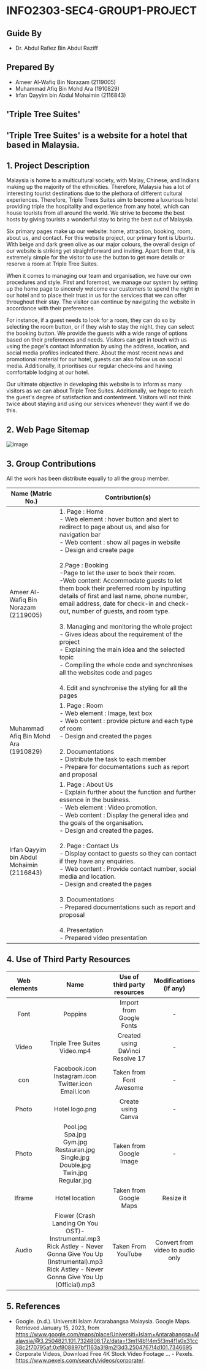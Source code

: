 # INFO2303-SEC4-GROUP1-PROJECT

## Guide By
- Dr. Abdul Rafiez Bin Abdul Raziff

## Prepared By
- Ameer Al-Wafiq Bin Norazam (2119005)
- Muhammad Afiq Bin Mohd Ara (1910829)
- Irfan Qayyim bin Abdul Mohaimin (2116843)

## 'Triple Tree Suites'
## 'Triple Tree Suites' is a website for a hotel that based in Malaysia.
## 1. Project Description
Malaysia is home to a multicultural society, with Malay, Chinese, and Indians making up
the majority of the ethnicities. Therefore, Malaysia has a lot of interesting tourist
destinations due to the plethora of different cultural experiences. Therefore,
Triple Trees Suites aim to become a luxurious hotel providing triple the hospitality and
experience from any hotel, which can house tourists from all around the world. We strive
to become the best hosts by giving tourists a wonderful stay to bring the best out of Malaysia.

Six primary pages make up our website: home, attraction, booking, room, about us, and contact.
For this website project, our primary font is Ubuntu. With beige and dark green olive as our
major colours, the overall design of our website is striking yet straightforward and inviting.
Apart from that, it is extremely simple for the visitor to use the button to get more details
or reserve a room at Triple Tree Suites.

When it comes to managing our team and organisation, we have our own procedures and style.
First and foremost, we manage our system by setting up the home page to sincerely welcome our
customers to spend the night in our hotel and to place their trust in us for the services that
we can offer throughout their stay. The visitor can continue by navigating the website in accordance
with their preferences.

For instance, if a guest needs to look for a room, they can do so by selecting the room button,
or if they wish to stay the night, they can select the booking button. We provide the guests with
a wide range of options based on their preferences and needs. Visitors can get in touch with us
using the page's contact information by using the address, location, and social media profiles
indicated there. About the most recent news and promotional material for our hotel, guests can also
follow us on social media. Additionally, it prioritises our regular check-ins and having comfortable
lodging at our hotel.

Our ultimate objective in developing this website is to inform as many visitors as we can about
Triple Tree Suites. Additionally, we hope to reach the guest's degree of satisfaction and contentment.
Visitors will not think twice about staying and using our services whenever they want if we do this.
## 2. Web Page Sitemap
![image](https://user-images.githubusercontent.com/92366023/210969067-213f30a9-5331-46d9-b09e-29b6e190a9db.png)

## 3. Group Contributions

All the work has been distribute equally to all the group member.

| Name (Matric No.)                                 	| Contribution(s)                                                                                                                                                                                                                                                                                                                                                                                                                                                                                                                           	|
|-----------------------------------------------------	|--------------------------------------------------------------------------------------------------------------------------------------------------------------------------------------------------------------------------------------------------------------------------------------------------------------------------------------------------------------------------------------------------------------------------------------------------------------------------------------------------------------------------------------------	|
| Ameer Al-Wafiq Bin Norazam<br>(2119005)                	| 1. Page : Home <br>     - Web element : hover button and alert to redirect to page about us, and also for navigation bar<br>     - Web content : show all pages in website <br>     - Design and create page<br><br>2.Page : Booking <br> -Page to let the user to book their room. <br> -Web content: Accommodate guests to let them book their preferred room by inputting details of first and last name, phone number, email address, date for check-in and check-out, number of guests, and room type. <br><br> 3. Managing and monitoring the whole project <br>     - Gives ideas about the requirement of the project<br>     - Explaining the main idea and the selected topic<br>     - Compiling the whole code and synchronises all the websites code and pages<br><br>4. Edit and synchronise the styling for all the pages 	|
| Muhammad Afiq Bin Mohd Ara<br>(1910829)      	| 1. Page : Room <br>     - Web element : Image, text box<br>     - Web content : provide picture and each type of room<br>     - Design and created the pages <br><br>2. Documentations <br>     - Distribute the task to each member <br>     - Prepare for documentations such as report and proposal                                                                                                                                                                                                                                 	|
| Irfan Qayyim bin Abdul Mohaimin<br>(2116843) 	| 1. Page : About Us<br>     - Explain further about the function and further essence in the business.<br>     - Web element : Video promotion.<br>     - Web content : Display the general idea and the goals of the organisation.<br>     - Design and created the pages.<br><br>2. Page : Contact Us<br>     - Display contact to guests so they can contact if they have any enquiries.<br>     - Web content : Provide contact number, social media and location.<br>     - Design and created the pages<br><br>3. Documentations <br>     - Prepared documentations such as report and proposal<br><br>4. Presentation <br>     - Prepared video presentation         	|

## 4. Use of Third Party Resources 

| Web elements 	|                                                                                  Name                                                                                  	| Use of third party resources 	|      Modifications (if any)      	|
|:------------:	|:----------------------------------------------------------------------------------------------------------------------------------------------------------------------:	|:----------------------------:	|:--------------------------------:	|
| Font         	| Poppins                                                                                                                                                                	| Import from Google Fonts     	| -                                	|
| Video        	| Triple Tree Suites Video.mp4                                                                                                                                                      	| Created using DaVinci Resolve 17           	| -                                	|
| con          	| Facebook.icon<br>Instagram.icon<br>Twitter.icon<br>Email.icon                                                                                                          	| Taken from Font Awesome      	| -                                	|
| Photo        	| Hotel logo.png                                                                                                                                                         	| Create using Canva           	| -                                	|
| Photo        	| Pool.jpg<br>Spa.jpg<br>Gym.jpg<br>Restauran.jpg<br>Single.jpg<br>Double.jpg<br>Twin.jpg<br>Regular.jpg                                                                 	| Taken from Google Image      	| -                                	|
| Iframe       	| Hotel location                                                                                                                                                         	| Taken from Google Maps       	| Resize it                        	|
| Audio        	| Flower (Crash Landing On You OST)-Instrumental.mp3<br>Rick Astley - Never Gonna Give You Up (Instrumental).mp3<br>Rick Astley - Never Gonna Give You Up (Official).mp3 	| Taken From YouTube           	| Convert from video to audio only 	|


## 5. References
- Google. (n.d.). Universiti Islam Antarabangsa Malaysia. Google Maps. Retrieved January 15, 2023, from https://www.google.com/maps/place/Universiti+Islam+Antarabangsa+Malaysia/@3.2504821,101.7324808,17z/data=!3m1!4b1!4m5!3m4!1s0x31cc38c2f70795af:0xf808897bf1163a3!8m2!3d3.2504767!4d101.7346695
- Corporate Videos, Download Free 4K Stock Video Footage ... - Pexels. https://www.pexels.com/search/videos/corporate/. 
